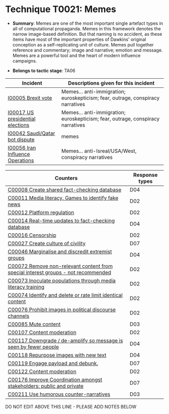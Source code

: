 # Technique T0021: Memes

* **Summary**: Memes are one of the most important single artefact types in all of computational propaganda. Memes in this framework denotes the narrow image-based definition. But that naming is no accident, as these items have most of the important properties of Dawkins' original conception as a self-replicating unit of culture. Memes pull together reference and commentary; image and narrative; emotion and message. Memes are a powerful tool and the heart of modern influence campaigns.

* **Belongs to tactic stage**: TA06


| Incident | Descriptions given for this incident |
| -------- | -------------------- |
| [I00005 Brexit vote](../incidents/I00005.md) | Memes... anti-immigration; euroskepticism; fear, outrage, conspiracy narratives |
| [I00017 US presidential elections](../incidents/I00017.md) | Memes... anti-immigration; euroskepticism; fear, outrage, conspiracy narratives |
| [I00042 Saudi/Qatar bot dispute](../incidents/I00042.md) | memes |
| [I00056 Iran Influence Operations](../incidents/I00056.md) | Memes... anti-Isreal/USA/West, conspiracy narratives |



| Counters | Response types |
| -------- | -------------- |
| [C00008 Create shared fact-checking database](../counters/C00008.md) | D04 |
| [C00011 Media literacy. Games to identify fake news](../counters/C00011.md) | D02 |
| [C00012 Platform regulation](../counters/C00012.md) | D02 |
| [C00014 Real-time updates to fact-checking database](../counters/C00014.md) | D04 |
| [C00016 Censorship](../counters/C00016.md) | D02 |
| [C00027 Create culture of civility](../counters/C00027.md) | D07 |
| [C00046 Marginalise and discredit extremist groups](../counters/C00046.md) | D04 |
| [C00072 Remove non-relevant content from special interest groups - not recommended](../counters/C00072.md) | D02 |
| [C00073 Inoculate populations through media literacy training](../counters/C00073.md) | D02 |
| [C00074 Identify and delete or rate limit identical content](../counters/C00074.md) | D02 |
| [C00076 Prohibit images in political discourse channels](../counters/C00076.md) | D02 |
| [C00085 Mute content](../counters/C00085.md) | D03 |
| [C00107 Content moderation](../counters/C00107.md) | D02 |
| [C00117 Downgrade / de-amplify so message is seen by fewer people](../counters/C00117.md) | D04 |
| [C00118 Repurpose images with new text](../counters/C00118.md) | D04 |
| [C00119 Engage payload and debunk.](../counters/C00119.md) | D07 |
| [C00122 Content moderation](../counters/C00122.md) | D02 |
| [C00176 Improve Coordination amongst stakeholders: public and private](../counters/C00176.md) | D07 |
| [C00211 Use humorous counter-narratives](../counters/C00211.md) | D03 |


DO NOT EDIT ABOVE THIS LINE - PLEASE ADD NOTES BELOW